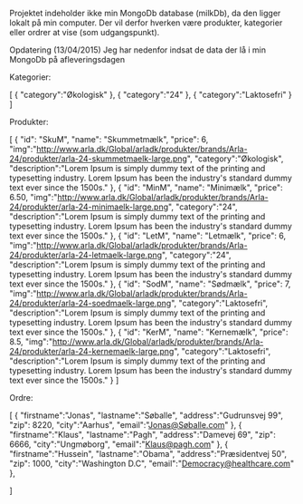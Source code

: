 Projektet indeholder ikke min MongoDb database (milkDb), da den ligger lokalt på min computer. Der
vil derfor hverken være produkter, kategorier eller ordrer at vise (som udgangspunkt).

Opdatering (13/04/2015)
Jeg har nedenfor indsat de data der lå i min MongoDb på afleveringsdagen

Kategorier:

[
	{
		"category":"Økologisk"
	},
	{
		"category":"24"
	},
	{
		"category":"Laktosefri"
	}
]

Produkter:

[
	{
		"id": "SkuM",
		"name": "Skummetmælk",
		"price": 6,
		"img":"http://www.arla.dk/Global/arladk/produkter/brands/Arla-24/produkter/arla-24-skummetmaelk-large.png",
		"category":"Økologisk",
		"description":"Lorem Ipsum is simply dummy text of the printing and typesetting industry. Lorem Ipsum has been the industry's standard dummy text ever since the 1500s."
	},
	{
		"id": "MinM",
		"name": "Minimælk",
		"price": 6.50,
		"img":"http://www.arla.dk/Global/arladk/produkter/brands/Arla-24/produkter/arla-24-minimaelk-large.png",
		"category":"24",
		"description":"Lorem Ipsum is simply dummy text of the printing and typesetting industry. Lorem Ipsum has been the industry's standard dummy text ever since the 1500s."
	},
	{
		"id": "LetM",
		"name": "Letmælk",
		"price": 6,
		"img":"http://www.arla.dk/Global/arladk/produkter/brands/Arla-24/produkter/arla-24-letmaelk-large.png",
		"category":"24",
		"description":"Lorem Ipsum is simply dummy text of the printing and typesetting industry. Lorem Ipsum has been the industry's standard dummy text ever since the 1500s."
	},
	{
		"id": "SodM",
		"name": "Sødmælk",
		"price": 7,
		"img":"http://www.arla.dk/Global/arladk/produkter/brands/Arla-24/produkter/arla-24-soedmaelk-large.png",
		"category":"Laktosefri",
		"description":"Lorem Ipsum is simply dummy text of the printing and typesetting industry. Lorem Ipsum has been the industry's standard dummy text ever since the 1500s."
	},
	{
		"id": "KerM",
		"name": "Kernemælk",
		"price": 8.5,
		"img":"http://www.arla.dk/Global/arladk/produkter/brands/Arla-24/produkter/arla-24-kernemaelk-large.png",
		"category":"Laktosefri",
		"description":"Lorem Ipsum is simply dummy text of the printing and typesetting industry. Lorem Ipsum has been the industry's standard dummy text ever since the 1500s."
	}
]

Ordre:

[
  {
    "firstname":"Jonas",
    "lastname":"Søballe",
    "address":"Gudrunsvej 99",
    "zip": 8220,
    "city":"Aarhus",
    "email":"Jonas@Søballe.com"
  },
  {
    "firstname":"Klaus",
    "lastname":"Pagh",
    "address":"Damevej 69",
    "zip": 6666,
    "city":"Ungmøborg",
    "email":"Klaus@pagh.com"
  },
  {
    "firstname":"Hussein",
    "lastname":"Obama",
    "address":"Præsidentvej 50",
    "zip": 1000,
    "city":"Washington D.C",
    "email":"Democracy@healthcare.com"
  },
  
]
